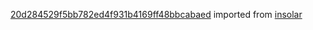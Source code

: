 [20d284529f5bb782ed4f931b4169ff48bbcabaed](https://github.com/insolar/insolar/commit/20d284529f5bb782ed4f931b4169ff48bbcabaed) imported from [insolar](https://github.com/insolar/insolar)

